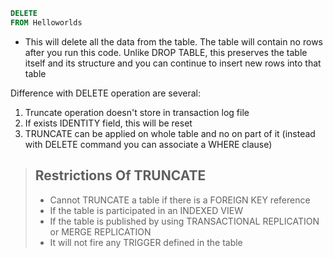 ```sql
DELETE
FROM Helloworlds
```
- This will delete all the data from the table. The table will contain no rows after you run this code. Unlike DROP TABLE, this preserves the table itself and its structure and you can continue to insert new rows into that table

Difference with DELETE operation are several:
1. Truncate operation doesn't store in transaction log file
2. If exists IDENTITY field, this will be reset
3. TRUNCATE can be applied on whole table and no on part of it (instead with DELETE command you can
associate a WHERE clause)

> ## Restrictions Of TRUNCATE
> - Cannot TRUNCATE a table if there is a FOREIGN KEY reference
> - If the table is participated in an INDEXED VIEW
> - If the table is published by using TRANSACTIONAL REPLICATION or MERGE REPLICATION
> - It will not fire any TRIGGER defined in the table

